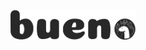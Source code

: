 <header style="text-align: center;">
  <img src="https://raw.githubusercontent.com/nemo-omen/bueno/main/public/img/BUENO.svg" style="width: 200px; height: auto">
</header>